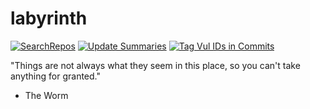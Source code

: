 # labyrinth
[![SearchRepos](https://github.com/CERTCC/labyrinth/actions/workflows/repo_search.yml/badge.svg)](https://github.com/CERTCC/labyrinth/actions/workflows/repo_search.yml)
[![Update Summaries](https://github.com/CERTCC/labyrinth/actions/workflows/update_summaries_hourly.yml/badge.svg?event=workflow_run)](https://github.com/CERTCC/labyrinth/actions/workflows/update_summaries_hourly.yml)
[![Tag Vul IDs in Commits](https://github.com/CERTCC/labyrinth/actions/workflows/process_commits.yml/badge.svg)](https://github.com/CERTCC/labyrinth/actions/workflows/process_commits.yml)


"Things are not always what they seem in this place, so you can't take anything for granted."
- The Worm

